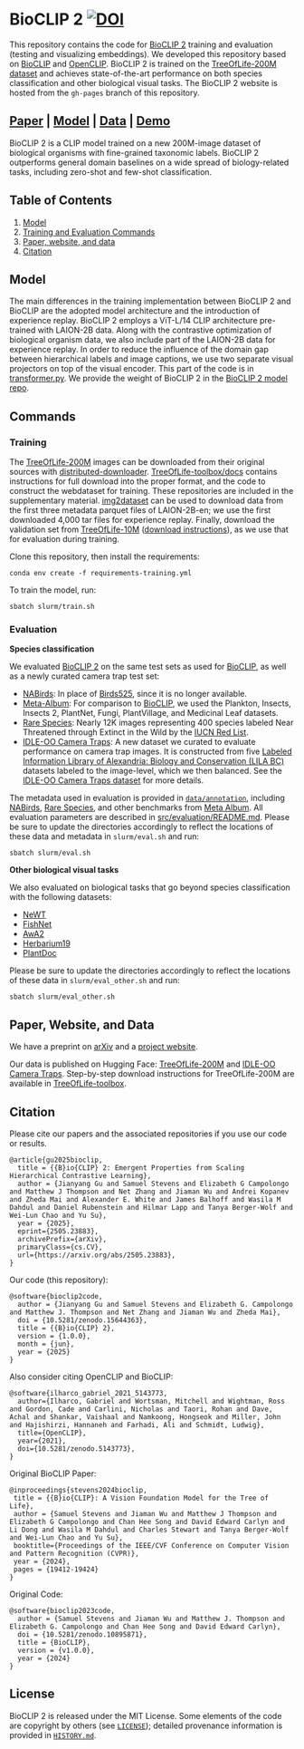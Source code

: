 # BioCLIP 2  [![DOI](https://zenodo.org/badge/991449538.svg)](https://doi.org/10.5281/zenodo.15644363)

This repository contains the code for [BioCLIP 2](https://huggingface.co/imageomics/bioclip-2) training and evaluation (testing and visualizing embeddings). We developed this repository based on [BioCLIP](https://github.com/imageomics/BioCLIP) and [OpenCLIP](https://github.com/mlfoundations/open_clip).
BioCLIP 2 is trained on the [TreeOfLife-200M dataset](https://huggingface.co/datasets/imageomics/TreeOfLife-200M) and achieves state-of-the-art performance on both species classification and other biological visual tasks. The BioCLIP 2 website is hosted from the `gh-pages` branch of this repository.

[Paper](https://doi.org/10.48550/arXiv.2505.23883) | [Model](https://huggingface.co/imageomics/bioclip-2) | [Data](https://huggingface.co/datasets/imageomics/TreeOfLife-200M) | [Demo](https://huggingface.co/spaces/imageomics/bioclip-2-demo)
---

BioCLIP 2 is a CLIP model trained on a new 200M-image dataset of biological organisms with fine-grained taxonomic labels.
BioCLIP 2 outperforms general domain baselines on a wide spread of biology-related tasks, including zero-shot and few-shot classification.

## Table of Contents

1. [Model](#model)
2. [Training and Evaluation Commands](#commands)
3. [Paper, website, and data](#paper)
4. [Citation](#citation)

## Model

The main differences in the training implementation between BioCLIP 2 and BioCLIP are the adopted model architecture and the introduction of experience replay. BioCLIP 2 employs a ViT-L/14 CLIP architecture pre-trained with LAION-2B data. Along with the contrastive optimization of biological organism data, we also include part of the LAION-2B data for experience replay. In order to reduce the influence of the domain gap between hierarchical labels and image captions, we use two separate visual projectors on top of the visual encoder. This part of the code is in [transformer.py](src/open_clip/transformer.py).
We provide the weight of BioCLIP 2 in the [BioCLIP 2 model repo](https://huggingface.co/imageomics/bioclip-2).

## Commands

### Training
The [TreeOfLife-200M](https://huggingface.co/datasets/imageomics/TreeOfLife-200M) images can be downloaded from their original sources with [distributed-downloader](https://github.com/Imageomics/distributed-downloader). [TreeOfLife-toolbox/docs](https://github.com/Imageomics/TreeOfLife-toolbox/tree/main/docs#treeoflife200m-dataset-download-guide) contains instructions for full download into the proper format, and the code to construct the webdataset for training. These repositories are included in the supplementary material.
[img2dataset](https://github.com/rom1504/img2dataset) can be used to download data from the first three metadata parquet files of LAION-2B-en; we use the first downloaded 4,000 tar files for experience replay. Finally, download the validation set from [TreeOfLife-10M](https://huggingface.co/datasets/imageomics/TreeOfLife-10M) ([download instructions](https://github.com/Imageomics/bioclip/blob/main/docs/imageomics/treeoflife10m.md)), as we use that for evaluation during training.

Clone this repository, then install the requirements:
```
conda env create -f requirements-training.yml
```

To train the model, run:
```
sbatch slurm/train.sh
```

### Evaluation
**Species classification**

We evaluated [BioCLIP 2](https://huggingface.co/imageomics/bioclip-2) on the same test sets as used for [BioCLIP](https://huggingface.co/imageomics/bioclip), as well as a newly curated camera trap test set:

- [NABirds](https://dl.allaboutbirds.org/nabirds): In place of [Birds525](https://www.kaggle.com/datasets/gpiosenka/100-bird-species), since it is no longer available.
- [Meta-Album](https://meta-album.github.io/): For comparison to [BioCLIP](https://huggingface.co/imageomics/bioclip), we used the Plankton, Insects, Insects 2, PlantNet, Fungi, PlantVillage, and Medicinal Leaf datasets.
- [Rare Species](https://huggingface.co/datasets/imageomics/rare-species): Nearly 12K images representing 400 species labeled Near Threatened through Extinct in the Wild by the [IUCN Red List](https://www.iucnredlist.org/).
- [IDLE-OO Camera Traps](https://huggingface.co/datasets/imageomics/IDLE-OO-Camera-Traps): A new dataset we curated to evaluate performance on camera trap images. It is constructed from five [Labeled Information Library of Alexandria: Biology and Conservation (LILA BC)](https://lila.science) datasets labeled to the image-level, which we then balanced. See the [IDLE-OO Camera Traps dataset](https://huggingface.co/datasets/imageomics/IDLE-OO-Camera-Traps) for more details.

The metadata used in evaluation is provided in [`data/annotation`](data/annotation/), including [NABirds](data/annotation/nabirds), [Rare Species](data/annotation/rare_species/), and other benchmarks from [Meta Album](data/annotation/meta-album/). All evaluation parameters are described in [src/evaluation/README.md](src/evaluation/README.md).
Please be sure to update the directories accordingly to reflect the locations of these data and metadata in `slurm/eval.sh` and run:
```
sbatch slurm/eval.sh
```

**Other biological visual tasks**

We also evaluated on biological tasks that go beyond species classification with the following datasets:
- [NeWT](https://github.com/visipedia/newt)
- [FishNet](https://fishnet-2023.github.io/)
- [AwA2](https://cvml.ista.ac.at/AwA2/)
- [Herbarium19](https://www.kaggle.com/c/herbarium-2019-fgvc6/data)
- [PlantDoc](https://github.com/pratikkayal/PlantDoc-Dataset)

Please be sure to update the directories accordingly to reflect the locations of these data in `slurm/eval_other.sh` and run:
```
sbatch slurm/eval_other.sh
```

<h2 id="paper">Paper, Website, and Data</h2>

We have a preprint on [arXiv](https://doi.org/10.48550/arXiv.2505.23883) and a [project website](https://imageomics.github.io/bioclip-2/).

Our data is published on Hugging Face: [TreeOfLife-200M](https://huggingface.co/datasets/imageomics/TreeOfLife-200M) and [IDLE-OO Camera Traps](https://huggingface.co/datasets/imageomics/IDLE-OO-Camera-Traps). Step-by-step download instructions for TreeOfLife-200M are available in [TreeOfLife-toolbox](https://github.com/Imageomics/TreeOfLife-toolbox/tree/main/docs#treeoflife200m-dataset-download-guide).

## Citation

Please cite our papers and the associated repositories if you use our code or results.

```
@article{gu2025bioclip,
  title = {{B}io{CLIP} 2: Emergent Properties from Scaling Hierarchical Contrastive Learning}, 
  author = {Jianyang Gu and Samuel Stevens and Elizabeth G Campolongo and Matthew J Thompson and Net Zhang and Jiaman Wu and Andrei Kopanev and Zheda Mai and Alexander E. White and James Balhoff and Wasila M Dahdul and Daniel Rubenstein and Hilmar Lapp and Tanya Berger-Wolf and Wei-Lun Chao and Yu Su},
  year = {2025},
  eprint={2505.23883},
  archivePrefix={arXiv},
  primaryClass={cs.CV},
  url={https://arxiv.org/abs/2505.23883}, 
}
 ```

Our code (this repository):
```
@software{bioclip2code,
  author = {Jianyang Gu and Samuel Stevens and Elizabeth G. Campolongo and Matthew J. Thompson and Net Zhang and Jiaman Wu and Zheda Mai},
  doi = {10.5281/zenodo.15644363},
  title = {{B}io{CLIP} 2},
  version = {1.0.0},
  month = {jun},
  year = {2025}
}
```

Also consider citing OpenCLIP and BioCLIP:

```
@software{ilharco_gabriel_2021_5143773,
  author={Ilharco, Gabriel and Wortsman, Mitchell and Wightman, Ross and Gordon, Cade and Carlini, Nicholas and Taori, Rohan and Dave, Achal and Shankar, Vaishaal and Namkoong, Hongseok and Miller, John and Hajishirzi, Hannaneh and Farhadi, Ali and Schmidt, Ludwig},
  title={OpenCLIP},
  year={2021},
  doi={10.5281/zenodo.5143773},
}
```

Original BioCLIP Paper:
 ```
@inproceedings{stevens2024bioclip,
  title = {{B}io{CLIP}: A Vision Foundation Model for the Tree of Life}, 
  author = {Samuel Stevens and Jiaman Wu and Matthew J Thompson and Elizabeth G Campolongo and Chan Hee Song and David Edward Carlyn and Li Dong and Wasila M Dahdul and Charles Stewart and Tanya Berger-Wolf and Wei-Lun Chao and Yu Su},
  booktitle={Proceedings of the IEEE/CVF Conference on Computer Vision and Pattern Recognition (CVPR)},
  year = {2024},
  pages = {19412-19424}
}
```
Original Code:
```
@software{bioclip2023code,
  author = {Samuel Stevens and Jiaman Wu and Matthew J. Thompson and Elizabeth G. Campolongo and Chan Hee Song and David Edward Carlyn},
  doi = {10.5281/zenodo.10895871},
  title = {BioCLIP},
  version = {v1.0.0},
  year = {2024}
}
```

## License

BioCLIP 2 is released under the MIT License. Some elements of the code are copyright by others (see [`LICENSE`](LICENSE)); detailed provenance information is provided in [`HISTORY.md`](HISTORY.md).
